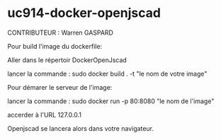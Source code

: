 # uc914-docker-openjscad

CONTRIBUTEUR : Warren GASPARD

 
Pour build l'image du dockerfile:

  Aller dans le répertoir DockerOpenJscad
  
  lancer la commande : sudo docker build . -t "le nom de votre image"
  
Pour démarer le serveur de l'image:

  lancer la commande : sudo docker run -p 80:8080 "le nom de l'image"
  
  accerder à l'URL 127.0.0.1
  
Openjscad se lancera alors dans votre navigateur.
